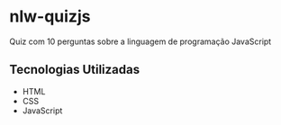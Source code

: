 # nlw-quizjs
Quiz com 10 perguntas sobre a linguagem de programação JavaScript

## Tecnologias Utilizadas

- HTML
- CSS
- JavaScript
